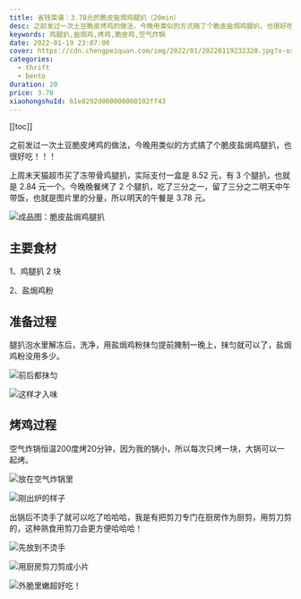 ```yaml
---
title: 省钱菜谱：3.78元的脆皮盐焗鸡腿扒（20min）
desc: 之前发过一次土豆脆皮烤鸡的做法，今晚用类似的方式搞了个脆皮盐焗鸡腿扒，也很好吃！！！
keywords: 鸡腿扒,盐焗鸡,烤鸡,脆皮鸡,空气炸锅
date: 2022-01-19 23:07:00
cover: https://cdn.chengpeiquan.com/img/2022/01/20220119232320.jpg?x-oss-process=image/interlace,1
categories:
  - thrift
  - bento
duration: 20
price: 3.78
xiaohongshuId: 61e8292d000000000102ff43
---
```


[[toc]]

之前发过一次土豆脆皮烤鸡的做法，今晚用类似的方式搞了个脆皮盐焗鸡腿扒，也很好吃！！！

上周末天猫超市买了冻带骨鸡腿扒，实际支付一盒是 8.52 元，有 3 个腿扒，也就是 2.84 元一个。今晚晚餐烤了 2 个腿扒，吃了三分之一，留了三分之二明天中午带饭，也就是图片里的分量，所以明天的午餐是 3.78 元。

![成品图：脆皮盐焗鸡腿扒](https://cdn.chengpeiquan.com/img/2022/01/20220119232614.jpg?x-oss-process=image/interlace,1)

## 主要食材

1、鸡腿扒 2 块

2、盐焗鸡粉


## 准备过程

腿扒泡水里解冻后，洗净，用盐焗鸡粉抹匀提前腌制一晚上，抹匀就可以了，盐焗鸡粉没用多少。

![前后都抹匀](https://cdn.chengpeiquan.com/img/2022/01/20220119232607.jpg?x-oss-process=image/interlace,1)

![这样才入味](https://cdn.chengpeiquan.com/img/2022/01/20220119232608.jpg?x-oss-process=image/interlace,1)


## 烤鸡过程

空气炸锅恒温200度烤20分钟，因为我的锅小，所以每次只烤一块，大锅可以一起烤。

![放在空气炸锅里](https://cdn.chengpeiquan.com/img/2022/01/20220119232609.jpg?x-oss-process=image/interlace,1)

![刚出炉的样子](https://cdn.chengpeiquan.com/img/2022/01/20220119232610.jpg?x-oss-process=image/interlace,1)

出锅后不烫手了就可以吃了哈哈哈，我是有把剪刀专门在厨房作为厨剪，用剪刀剪的，这种熟食用剪刀会更方便哈哈哈！

![先放到不烫手](https://cdn.chengpeiquan.com/img/2022/01/20220119232611.jpg?x-oss-process=image/interlace,1)

![用厨房剪刀剪成小片](https://cdn.chengpeiquan.com/img/2022/01/20220119232612.jpg?x-oss-process=image/interlace,1)

![外脆里嫩超好吃！](https://cdn.chengpeiquan.com/img/2022/01/20220119232613.jpg?x-oss-process=image/interlace,1)
